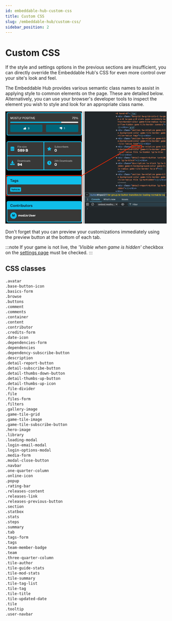 ```yaml
---
id: embeddable-hub-custom-css
title: Custom CSS
slug: /embeddable-hub/custom-css/
sidebar_position: 2
---
```


# Custom CSS

If the style and settings options in the previous sections are insufficient, you can directly override the Embeddable Hub's CSS for even more control over your site's look and feel.

The Embeddable Hub provides various semantic class names to assist in applying style to common elements on the page. These are detailed below. Alternatively, you can use your browser's developer tools to inspect the element you wish to style and look for an appropriate class name.

![Browser debug window](./images/embeddable_hub_css.png)

Don't forget that you can preview your customizations immediately using the preview button at the bottom of each tab.

:::note
If your game is not live, the _'Visible when game is hidden'_ checkbox on the [settings page](../settings) must be checked.
:::

## CSS classes
```
.avatar
.base-button-icon
.basics-form
.browse
.buttons
.comment
.comments
.container
.content
.contributor
.credits-form
.date-icon
.dependencies-form
.dependencies
.dependency-subscribe-button
.description
.detail-report-button
.detail-subscribe-button
.detail-thumbs-down-button
.detail-thumbs-up-button
.detail-thumbs-up-icon
.file-divider
.file
.files-form
.filters
.gallery-image
.game-tile-grid
.game-tile-image
.game-tile-subscribe-button
.hero-image
.library
.loading-modal
.login-email-modal
.login-options-modal
.media-form
.modal-close-button
.navbar
.one-quarter-column
.online-icon
.popup
.rating-bar
.releases-content
.releases-link
.releases-previous-button
.section
.statbox
.stats
.steps
.summary
.tab
.tags-form
.tags
.team-member-badge
.team
.three-quarter-column
.tile-author
.tile-guide-stats
.tile-mod-stats
.tile-summary
.tile-tag-list
.tile-tag
.tile-title
.tile-updated-date
.tile
.tooltip
.user-navbar
```
